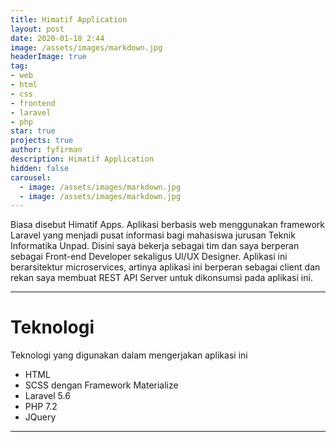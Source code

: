 ```yaml
---
title: Himatif Application
layout: post
date: 2020-01-18 2:44
image: /assets/images/markdown.jpg
headerImage: true
tag:
- web
- html
- css
- frontend
- laravel
- php
star: true
projects: true
author: fyfirman
description: Himatif Application
hidden: false
carousel:
  - image: /assets/images/markdown.jpg
  - image: /assets/images/markdown.jpg
---
```



Biasa disebut Himatif Apps. Aplikasi berbasis web menggunakan framework Laravel yang menjadi pusat informasi bagi mahasiswa jurusan Teknik Informatika Unpad. Disini saya bekerja sebagai tim dan saya berperan sebagai Front-end Developer sekaligus UI/UX Designer. Aplikasi ini berarsitektur microservices, artinya aplikasi ini berperan sebagai client dan rekan saya membuat REST API Server untuk dikonsumsi pada aplikasi ini.

---

# Teknologi

Teknologi yang digunakan dalam mengerjakan aplikasi ini

* HTML
* SCSS dengan Framework Materialize
* Laravel 5.6
* PHP 7.2
* JQuery

---
